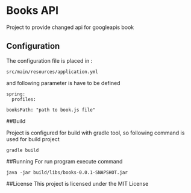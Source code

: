 # Books API

Project to provide changed api for googleapis book

## Configuration

The configuration file is placed in : 

```
src/main/resources/application.yml
```

and following parameter is have to be defined


```
spring:
  profiles:

booksPath: "path to book.js file"
```

##Build

Project is configured for build with gradle tool, 
so following command is used for build project

```
gradle build
```

##Running
For run program execute command

```
java -jar build/libs/books-0.0.1-SNAPSHOT.jar
```

##License
This project is licensed under the MIT License
